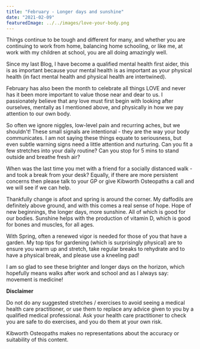 ```yaml
---
title: "February - Longer days and sunshine"
date: "2021-02-09"
featuredImage: ../../images/love-your-body.png
---
```


Things continue to be tough and different for many, and whether you are continuing to work from home, balancing home schooling, or like me, at work with my children at school, you are all doing amazingly well.
 
Since my last Blog, I have become a qualified mental health first aider, this is as important because your mental health is as important as your physical health (in fact mental health and physical health are intertwined).
 
February has also been the month to celebrate all things LOVE and never has it been more important to value those near and dear to us. I passionately believe that any love must first begin with looking after ourselves, mentally as I mentioned above, and physically in how we pay attention to our own body.
 
So often we ignore niggles, low-level pain and recurring aches, but we shouldn't! These small signals are intentional - they are the way your body communicates. I am not saying these things equate to seriousness, but even subtle warning signs need a little attention and nurturing. Can you fit a few stretches into your daily routine? Can you stop for 5 mins to stand outside and breathe fresh air?
 
When was the last time you met with a friend for a socially distanced walk - and took a break from your desk? Equally, if there are more persistent concerns then please talk to your GP or give Kibworth Osteopaths a call and we will see if we can help.
 
Thankfully change is afoot and spring is around the corner. My daffodils are definitely above ground, and with this comes a real sense of hope. Hope of new beginnings, the longer days, more sunshine. All of which is good for our bodies. Sunshine helps with the production of vitamin D, which is good for bones and muscles, for all ages.
 
With Spring, often a renewed vigor is needed for those of you that have a garden. My top tips for gardening (which is surprisingly physical) are to ensure you warm up and stretch, take regular breaks to rehydrate and to have a physical break, and please use a kneeling pad!
 
I am so glad to see these brighter and longer days on the horizon, which hopefully means walks after work and school and as I always say: movement is medicine!

<div class="disclaimer">
<strong>Disclaimer</strong>

Do not do any suggested stretches / exercises to avoid seeing a medical health care practitioner, or use them to replace any advice given to you by a qualified medical professional. Ask your health care practitioner to check you are safe to do exercises, and you do them at your own risk.

Kibworth Osteopaths makes no representations about the accuracy or suitability of this content.
</div>